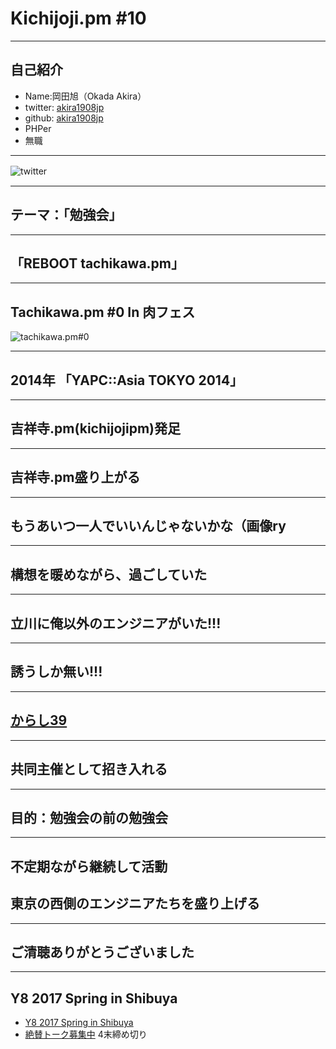 # Kichijoji.pm #10

---

## 自己紹介

* Name:岡田旭（Okada Akira）
* twitter: [akira1908jp](https://twitter.com/akira1908jp)
* github: [akira1908jp](https://github.com/akira1908jp)
* PHPer
* 無職

---

![twitter](https://xwnx4q-dm2305.files.1drv.com/y4mz27CKiRS37Pe1Xtt-i3EdfU9Lj6EKo1LM-xUeG1bVARoFh97FvFAwQbW0S9RFZLi56EdL6nhis85EQrTDOQbjbip8HzHKy2cn_TsQ472qWTJfs4jFOOrTmL42DKv63C71YSiwlVmjoya1kcxOZVcC8J2oI1nO4uqPK0-iRFHnqQjjNNJR_4J5jeAYA6aNUyqeALSWMhdlOubRdCosnzTyw?width=660&height=660&cropmode=none)
　

---

## テーマ：「勉強会」

---

## 「REBOOT tachikawa.pm」


---

## Tachikawa.pm #0 In 肉フェス

![tachikawa.pm#0](https://zgmhpa-dm2305.files.1drv.com/y4mAycPVXlrP5q9e5bxNB5Rfjx28fS25CJXQb_KWdVW-1mNHF_VQIqoCdzvtAd7TqSKEpEL1k5FJvRBrtuzYD6t6-UGYCcguCEPS858aKozU3bwBnEmMevZWVjVZg0SFfPCIZ8JIFP5n66_k0ohiiYDjqJOMTo6RlCIRQjurNaR4IAcjyL54emdg25ssW3_eeqn_2bwKx_zLBt4TsWf7Vrv3g?width=660&height=504&cropmode=none)

---

## 2014年 「YAPC::Asia TOKYO 2014」

---

## 吉祥寺.pm(kichijojipm)発足

---

## 吉祥寺.pm盛り上がる

---

## もうあいつ一人でいいんじゃないかな（画像ry

---

## 構想を暖めながら、過ごしていた

---

## 立川に俺以外のエンジニアがいた!!!

---

## 誘うしか無い!!!

---

## [からし39](https://twitter.com/arashi39karashi)

---

## 共同主催として招き入れる

---

## 目的：勉強会の前の勉強会

---

## 不定期ながら継続して活動

## 東京の西側のエンジニアたちを盛り上げる

---

## ご清聴ありがとうございました

---

## Y8 2017 Spring in Shibuya

* [Y8 2017 Spring in Shibuya](http://y8-2017-spring.hachiojipm.org/)
* [絶賛トーク募集中](https://github.com/uzulla/y8-2017-spring-talks/issues) 4末締め切り


